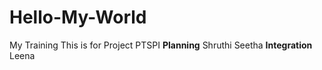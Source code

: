 # Hello-My-World
My Training
This is for Project PTSPI
**Planning**
           Shruthi
           Seetha
**Integration**
           Leena

